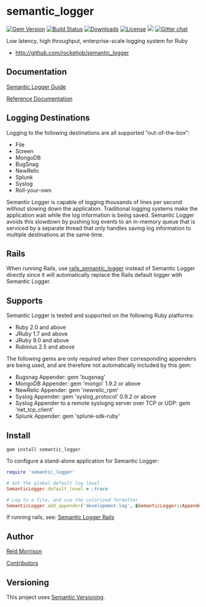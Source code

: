 # semantic_logger
[![Gem Version](https://img.shields.io/gem/v/semantic_logger.svg)](https://rubygems.org/gems/semantic_logger) [![Build Status](https://travis-ci.org/rocketjob/semantic_logger.svg?branch=master)](https://travis-ci.org/rocketjob/semantic_logger) [![Downloads](https://img.shields.io/gem/dt/semantic_logger.svg)](https://rubygems.org/gems/semantic_logger) [![License](https://img.shields.io/badge/license-Apache%202.0-brightgreen.svg)](http://opensource.org/licenses/Apache-2.0) ![](https://img.shields.io/badge/status-Production%20Ready-blue.svg) [![Gitter chat](https://img.shields.io/badge/IRC%20(gitter)-Support-brightgreen.svg)](https://gitter.im/rocketjob/support)

Low latency, high throughput, enterprise-scale logging system for Ruby

* http://github.com/rocketjob/semantic_logger

## Documentation

[Semantic Logger Guide](http://rocketjob.github.io/semantic_logger)

[Reference Documentation](http://www.rubydoc.info/gems/semantic_logger/)

## Logging Destinations

Logging to the following destinations are all supported "out-of-the-box":

* File
* Screen
* MongoDB
* BugSnag
* NewRelic
* Splunk
* Syslog
* Roll-your-own

Semantic Logger is capable of logging thousands of lines per second without slowing
down the application. Traditional logging systems make the application wait while
the log information is being saved. Semantic Logger avoids this slowdown by pushing
log events to an in-memory queue that is serviced by a separate thread that only
handles saving log information to multiple destinations at the same time.

## Rails

When running Rails, use [rails_semantic_logger](http://github.com/rocketjob/rails_semantic_logger)
instead of Semantic Logger directly since it will automatically replace the Rails default logger with Semantic Logger.

## Supports

Semantic Logger is tested and supported on the following Ruby platforms:
- Ruby 2.0 and above
- JRuby 1.7 and above
- JRuby 9.0 and above
- Rubinius 2.5 and above

The following gems are only required when their corresponding appenders are being used,
and are therefore not automatically included by this gem:
- Bugsnag Appender: gem 'bugsnag'
- MongoDB Appender: gem 'mongo' 1.9.2 or above
- NewRelic Appender: gem 'newrelic_rpm'
- Syslog Appender: gem 'syslog_protocol' 0.9.2 or above
- Syslog Appender to a remote syslogng server over TCP or UDP: gem 'net_tcp_client'
- Splunk Appender: gem 'splunk-sdk-ruby'

## Install

    gem install semantic_logger

To configure a stand-alone application for Semantic Logger:

```ruby
require 'semantic_logger'

# Set the global default log level
SemanticLogger.default_level = :trace

# Log to a file, and use the colorized formatter
SemanticLogger.add_appender('development.log', &SemanticLogger::Appender::Base.colorized_formatter)
```

If running rails, see: [Semantic Logger Rails](http://rocketjob.github.io/semantic_logger/rails.html)

## Author

[Reid Morrison](https://github.com/reidmorrison)

[Contributors](https://github.com/rocketjob/semantic_logger/graphs/contributors)

## Versioning

This project uses [Semantic Versioning](http://semver.org/).

